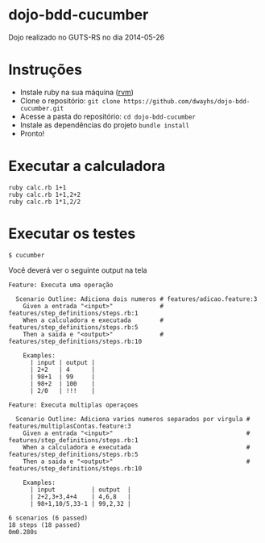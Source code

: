 dojo-bdd-cucumber
=================

Dojo realizado no GUTS-RS no dia 2014-05-26

# Instruções

* Instale ruby na sua máquina ([rvm](https://rvm.io/))
* Clone o repositório: `git clone https://github.com/dwayhs/dojo-bdd-cucumber.git`
* Acesse a pasta do repositório: `cd dojo-bdd-cucumber`
* Instale as dependências do projeto `bundle install`
* Pronto!

# Executar a calculadora

```
ruby calc.rb 1+1
ruby calc.rb 1+1,2+2
ruby calc.rb 1*1,2/2
```

# Executar os testes

```
$ cucumber
```

Você deverá ver o seguinte output na tela

```
Feature: Executa uma operação

  Scenario Outline: Adiciona dois numeros # features/adicao.feature:3
    Given a entrada "<input>"             # features/step_definitions/steps.rb:1
    When a calculadora e executada        # features/step_definitions/steps.rb:5
    Then a saida e "<output>"             # features/step_definitions/steps.rb:10

    Examples:
      | input | output |
      | 2+2   | 4      |
      | 98+1  | 99     |
      | 98+2  | 100    |
      | 2/0   | !!!    |

Feature: Executa multiplas operaçoes

  Scenario Outline: Adiciona varios numeros separados por virgula # features/multiplasContas.feature:3
    Given a entrada "<input>"                                     # features/step_definitions/steps.rb:1
    When a calculadora e executada                                # features/step_definitions/steps.rb:5
    Then a saida e "<output>"                                     # features/step_definitions/steps.rb:10

    Examples:
      | input          | output  |
      | 2+2,3+3,4+4    | 4,6,8   |
      | 98+1,10/5,33-1 | 99,2,32 |

6 scenarios (6 passed)
18 steps (18 passed)
0m0.280s
```
